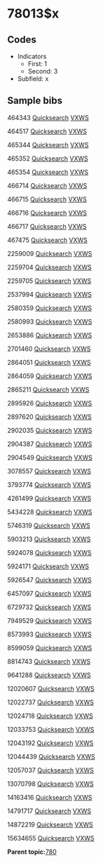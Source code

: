 # 78013$x

## Codes

-   Indicators
    -   First: 1
    -   Second: 3
-   Subfield: x

## Sample bibs

464343 [Quicksearch](https://search.library.yale.edu/catalog/464343) [VXWS](http://prodorbis.library.yale.edu:7014/vxws/GetHoldingsService?bibId=464343)

464517 [Quicksearch](https://search.library.yale.edu/catalog/464517) [VXWS](http://prodorbis.library.yale.edu:7014/vxws/GetHoldingsService?bibId=464517)

465344 [Quicksearch](https://search.library.yale.edu/catalog/465344) [VXWS](http://prodorbis.library.yale.edu:7014/vxws/GetHoldingsService?bibId=465344)

465352 [Quicksearch](https://search.library.yale.edu/catalog/465352) [VXWS](http://prodorbis.library.yale.edu:7014/vxws/GetHoldingsService?bibId=465352)

465354 [Quicksearch](https://search.library.yale.edu/catalog/465354) [VXWS](http://prodorbis.library.yale.edu:7014/vxws/GetHoldingsService?bibId=465354)

466714 [Quicksearch](https://search.library.yale.edu/catalog/466714) [VXWS](http://prodorbis.library.yale.edu:7014/vxws/GetHoldingsService?bibId=466714)

466715 [Quicksearch](https://search.library.yale.edu/catalog/466715) [VXWS](http://prodorbis.library.yale.edu:7014/vxws/GetHoldingsService?bibId=466715)

466716 [Quicksearch](https://search.library.yale.edu/catalog/466716) [VXWS](http://prodorbis.library.yale.edu:7014/vxws/GetHoldingsService?bibId=466716)

466717 [Quicksearch](https://search.library.yale.edu/catalog/466717) [VXWS](http://prodorbis.library.yale.edu:7014/vxws/GetHoldingsService?bibId=466717)

467475 [Quicksearch](https://search.library.yale.edu/catalog/467475) [VXWS](http://prodorbis.library.yale.edu:7014/vxws/GetHoldingsService?bibId=467475)

2259009 [Quicksearch](https://search.library.yale.edu/catalog/2259009) [VXWS](http://prodorbis.library.yale.edu:7014/vxws/GetHoldingsService?bibId=2259009)

2259704 [Quicksearch](https://search.library.yale.edu/catalog/2259704) [VXWS](http://prodorbis.library.yale.edu:7014/vxws/GetHoldingsService?bibId=2259704)

2259705 [Quicksearch](https://search.library.yale.edu/catalog/2259705) [VXWS](http://prodorbis.library.yale.edu:7014/vxws/GetHoldingsService?bibId=2259705)

2537994 [Quicksearch](https://search.library.yale.edu/catalog/2537994) [VXWS](http://prodorbis.library.yale.edu:7014/vxws/GetHoldingsService?bibId=2537994)

2580359 [Quicksearch](https://search.library.yale.edu/catalog/2580359) [VXWS](http://prodorbis.library.yale.edu:7014/vxws/GetHoldingsService?bibId=2580359)

2580993 [Quicksearch](https://search.library.yale.edu/catalog/2580993) [VXWS](http://prodorbis.library.yale.edu:7014/vxws/GetHoldingsService?bibId=2580993)

2653886 [Quicksearch](https://search.library.yale.edu/catalog/2653886) [VXWS](http://prodorbis.library.yale.edu:7014/vxws/GetHoldingsService?bibId=2653886)

2701460 [Quicksearch](https://search.library.yale.edu/catalog/2701460) [VXWS](http://prodorbis.library.yale.edu:7014/vxws/GetHoldingsService?bibId=2701460)

2864051 [Quicksearch](https://search.library.yale.edu/catalog/2864051) [VXWS](http://prodorbis.library.yale.edu:7014/vxws/GetHoldingsService?bibId=2864051)

2864059 [Quicksearch](https://search.library.yale.edu/catalog/2864059) [VXWS](http://prodorbis.library.yale.edu:7014/vxws/GetHoldingsService?bibId=2864059)

2865211 [Quicksearch](https://search.library.yale.edu/catalog/2865211) [VXWS](http://prodorbis.library.yale.edu:7014/vxws/GetHoldingsService?bibId=2865211)

2895926 [Quicksearch](https://search.library.yale.edu/catalog/2895926) [VXWS](http://prodorbis.library.yale.edu:7014/vxws/GetHoldingsService?bibId=2895926)

2897620 [Quicksearch](https://search.library.yale.edu/catalog/2897620) [VXWS](http://prodorbis.library.yale.edu:7014/vxws/GetHoldingsService?bibId=2897620)

2902035 [Quicksearch](https://search.library.yale.edu/catalog/2902035) [VXWS](http://prodorbis.library.yale.edu:7014/vxws/GetHoldingsService?bibId=2902035)

2904387 [Quicksearch](https://search.library.yale.edu/catalog/2904387) [VXWS](http://prodorbis.library.yale.edu:7014/vxws/GetHoldingsService?bibId=2904387)

2904549 [Quicksearch](https://search.library.yale.edu/catalog/2904549) [VXWS](http://prodorbis.library.yale.edu:7014/vxws/GetHoldingsService?bibId=2904549)

3078557 [Quicksearch](https://search.library.yale.edu/catalog/3078557) [VXWS](http://prodorbis.library.yale.edu:7014/vxws/GetHoldingsService?bibId=3078557)

3793774 [Quicksearch](https://search.library.yale.edu/catalog/3793774) [VXWS](http://prodorbis.library.yale.edu:7014/vxws/GetHoldingsService?bibId=3793774)

4261499 [Quicksearch](https://search.library.yale.edu/catalog/4261499) [VXWS](http://prodorbis.library.yale.edu:7014/vxws/GetHoldingsService?bibId=4261499)

5434228 [Quicksearch](https://search.library.yale.edu/catalog/5434228) [VXWS](http://prodorbis.library.yale.edu:7014/vxws/GetHoldingsService?bibId=5434228)

5746319 [Quicksearch](https://search.library.yale.edu/catalog/5746319) [VXWS](http://prodorbis.library.yale.edu:7014/vxws/GetHoldingsService?bibId=5746319)

5903213 [Quicksearch](https://search.library.yale.edu/catalog/5903213) [VXWS](http://prodorbis.library.yale.edu:7014/vxws/GetHoldingsService?bibId=5903213)

5924078 [Quicksearch](https://search.library.yale.edu/catalog/5924078) [VXWS](http://prodorbis.library.yale.edu:7014/vxws/GetHoldingsService?bibId=5924078)

5924171 [Quicksearch](https://search.library.yale.edu/catalog/5924171) [VXWS](http://prodorbis.library.yale.edu:7014/vxws/GetHoldingsService?bibId=5924171)

5926547 [Quicksearch](https://search.library.yale.edu/catalog/5926547) [VXWS](http://prodorbis.library.yale.edu:7014/vxws/GetHoldingsService?bibId=5926547)

6457097 [Quicksearch](https://search.library.yale.edu/catalog/6457097) [VXWS](http://prodorbis.library.yale.edu:7014/vxws/GetHoldingsService?bibId=6457097)

6729732 [Quicksearch](https://search.library.yale.edu/catalog/6729732) [VXWS](http://prodorbis.library.yale.edu:7014/vxws/GetHoldingsService?bibId=6729732)

7949529 [Quicksearch](https://search.library.yale.edu/catalog/7949529) [VXWS](http://prodorbis.library.yale.edu:7014/vxws/GetHoldingsService?bibId=7949529)

8573993 [Quicksearch](https://search.library.yale.edu/catalog/8573993) [VXWS](http://prodorbis.library.yale.edu:7014/vxws/GetHoldingsService?bibId=8573993)

8599059 [Quicksearch](https://search.library.yale.edu/catalog/8599059) [VXWS](http://prodorbis.library.yale.edu:7014/vxws/GetHoldingsService?bibId=8599059)

8814743 [Quicksearch](https://search.library.yale.edu/catalog/8814743) [VXWS](http://prodorbis.library.yale.edu:7014/vxws/GetHoldingsService?bibId=8814743)

9641288 [Quicksearch](https://search.library.yale.edu/catalog/9641288) [VXWS](http://prodorbis.library.yale.edu:7014/vxws/GetHoldingsService?bibId=9641288)

12020607 [Quicksearch](https://search.library.yale.edu/catalog/12020607) [VXWS](http://prodorbis.library.yale.edu:7014/vxws/GetHoldingsService?bibId=12020607)

12022737 [Quicksearch](https://search.library.yale.edu/catalog/12022737) [VXWS](http://prodorbis.library.yale.edu:7014/vxws/GetHoldingsService?bibId=12022737)

12024718 [Quicksearch](https://search.library.yale.edu/catalog/12024718) [VXWS](http://prodorbis.library.yale.edu:7014/vxws/GetHoldingsService?bibId=12024718)

12033753 [Quicksearch](https://search.library.yale.edu/catalog/12033753) [VXWS](http://prodorbis.library.yale.edu:7014/vxws/GetHoldingsService?bibId=12033753)

12043192 [Quicksearch](https://search.library.yale.edu/catalog/12043192) [VXWS](http://prodorbis.library.yale.edu:7014/vxws/GetHoldingsService?bibId=12043192)

12044439 [Quicksearch](https://search.library.yale.edu/catalog/12044439) [VXWS](http://prodorbis.library.yale.edu:7014/vxws/GetHoldingsService?bibId=12044439)

12057037 [Quicksearch](https://search.library.yale.edu/catalog/12057037) [VXWS](http://prodorbis.library.yale.edu:7014/vxws/GetHoldingsService?bibId=12057037)

13070798 [Quicksearch](https://search.library.yale.edu/catalog/13070798) [VXWS](http://prodorbis.library.yale.edu:7014/vxws/GetHoldingsService?bibId=13070798)

14163416 [Quicksearch](https://search.library.yale.edu/catalog/14163416) [VXWS](http://prodorbis.library.yale.edu:7014/vxws/GetHoldingsService?bibId=14163416)

14791717 [Quicksearch](https://search.library.yale.edu/catalog/14791717) [VXWS](http://prodorbis.library.yale.edu:7014/vxws/GetHoldingsService?bibId=14791717)

14872219 [Quicksearch](https://search.library.yale.edu/catalog/14872219) [VXWS](http://prodorbis.library.yale.edu:7014/vxws/GetHoldingsService?bibId=14872219)

15634655 [Quicksearch](https://search.library.yale.edu/catalog/15634655) [VXWS](http://prodorbis.library.yale.edu:7014/vxws/GetHoldingsService?bibId=15634655)

**Parent topic:**[780](../../tags/780/780.md)

